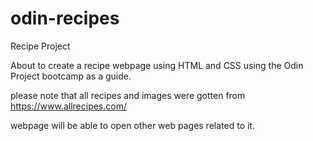 # odin-recipes
Recipe Project

About to create a recipe webpage using HTML and CSS using the Odin Project bootcamp as a guide.


please note that all recipes and images were gotten from 
https://www.allrecipes.com/

webpage will be able to open other web pages related to it.